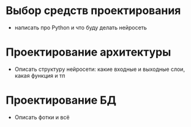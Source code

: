 # Выбор средств проектирования
* написать про Python и что буду делать нейросеть

# Проектирование архитектуры
* Описать структуру нейросети: какие входные и выходные слои, какая функция и тп

# Проектирование БД
* Описать фотки и всё
